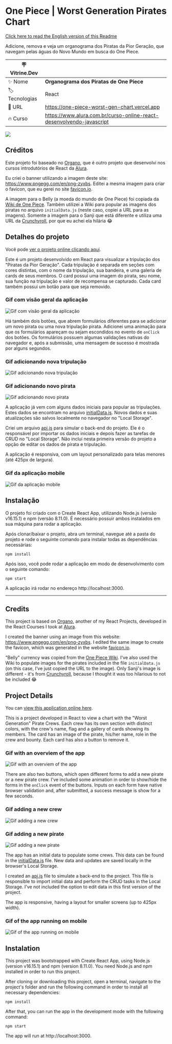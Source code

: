 # One Piece | Worst Generation Pirates Chart

[Click here to read the English version of this Readme](#credits)

Adicione, remova e veja um organograma dos Piratas da Pior Geração, que navegam pelas águas do Novo Mundo em busca do One Piece.

| :placard: Vitrine.Dev |     |
| -------------  | --- |
| :sparkles: Nome        | **Organograma dos Piratas de One Piece**
| :label: Tecnologias | React
| :rocket: URL         | https://one-piece-worst-gen-chart.vercel.app
| :fire: Curso     | https://www.alura.com.br/curso-online-react-desenvolvendo-javascript

![](https://user-images.githubusercontent.com/19349339/217247907-5a669d25-068b-4337-afa3-227032c0393f.png#vitrinedev)

## Créditos

Este projeto foi baseado no [Organo](https://github.com/zingarelli/organo), que é outro projeto que desenvolvi nos cursos introdutórios de React da [Alura](https://www.alura.com.br).

Eu criei o banner utilizando a imagem deste site: https://www.pngegg.com/en/png-zyxbs. Editei a mesma imagem para criar o favicon, que eu gerei no site [favicon.io](https://favicon.io/favicon-converter/).

A imagem para o Belly (a moeda do mundo de One Piece) foi copiada da [Wiki de One Piece](https://static.wikia.nocookie.net/onepiece/images/d/de/Beli.png/revision/latest?cb=20141206091723). Também utilizei a Wiki para popular as imagens dos piratas no arquivo `initialData.js` (neste caso, copiei a URL para as imagens). Somente a imagem para o Sanji que está diferente e utiliza uma URL da [Crunchyroll](https://img1.ak.crunchyroll.com/i/spire1/88a2d724e14f9082b3128529e7c222fa1581697785_large.png), por que eu achei ela hilária 😂

## Detalhes do projeto

Você pode [ver o projeto online clicando aqui](https://one-piece-worst-gen-chart.vercel.app).

Este é um projeto desenvolvido em React para visualizar a tripulação dos "Piratas da Pior Geração". Cada tripulação é separada em seções com cores distintas, com o nome da tripulação, sua bandeira, e uma galeria de cards de seus membros. O card possui uma imagem do pirata, seu nome, sua função na tripulação e valor de recompensa se capturado. Cada card também possui um botão para que seja removido. 

### Gif com visão geral da aplicação

![Gif com visão geral da aplicação](https://user-images.githubusercontent.com/19349339/217274303-7f3c4048-3b12-4034-8ef5-586955690e6f.gif)

Há também dois botões, que abrem formulários diferentes para se adicionar um novo pirata ou uma nova tripulação pirata. Adicionei uma animação para que os formulários apareçam ou sejam escondidos no evento de `onClick` dos botões. Os formulários possuem algumas validações nativas do navegador e, após a submissão, uma mensagem de sucesso é mostrada por alguns segundos. 

### Gif adicionando nova tripulação

![Gif adicionando nova tripulação](https://user-images.githubusercontent.com/19349339/217274412-88e0311d-febe-4baf-a065-dd16fca8c800.gif)

### Gif adicionando novo pirata

![Gif adicionando novo pirata](https://user-images.githubusercontent.com/19349339/217274422-83c90aac-a04a-4fcc-ba87-55afe1264c2a.gif)

A aplicação já vem com alguns dados iniciais para popular as tripulações. Estes dados se encontram no arquivo [initialData.js](https://github.com/zingarelli/one-piece-worst-gen-chart/blob/main/src/setup/initialData.js). Novos dados e suas atualizações são salvos localmente no navegador no "Local Storage". 

Criei um arquivo [api.js](https://github.com/zingarelli/one-piece-worst-gen-chart/blob/main/src/api/api.js) para simular o back-end do projeto. Ele é o responsável por importar os dados iniciais e depois fazer as tarefas de CRUD no "Local Storage". Não incluí nesta primeira versão do projeto a opção de editar os dados de pirata e tripulação. 

A aplicação é responsiva, com um layout personalizado para telas menores (até 425px de largura).

### Gif da aplicação mobile

![Gif da aplicação mobile](https://user-images.githubusercontent.com/19349339/217262557-f4fb3d90-ae2e-4967-8a15-d74d669ee361.gif)

## Instalação

O projeto foi criado com o Create React App, utilizando Node.js (versão v16.15.1) e npm (versão 8.11.0). É necessário possuir ambos instalados em sua máquina para rodar a aplicação.

Após clonar/baixar o projeto, abra um terminal, navegue até a pasta do projeto e rode o seguinte comando para instalar todas as dependências necessárias:

    npm install

Após isso, você pode rodar a aplicação em modo de desenvolvimento com o seguinte comando:

    npm start
A aplicação irá rodar no endereço http://localhost:3000.

---


## Credits

This project is based on [Organo](https://github.com/zingarelli/organo), another of my React Projects, developed in the React Courses I took at [Alura](https://www.alura.com.br).

I created the banner using an image from this website: https://www.pngegg.com/en/png-zyxbs. I edited the same image to create the favicon, which was generated in the website [favicon.io](https://favicon.io/favicon-converter/).

"Belly" currency was copied from the [One Piece Wiki](https://static.wikia.nocookie.net/onepiece/images/d/de/Beli.png/revision/latest?cb=20141206091723). I've also used the Wiki to populate images for the pirates included in the file `initialData.js` (on this case, I've just copied the URL to the image). Only Sanji's image is different - it's from [Crunchyroll](https://img1.ak.crunchyroll.com/i/spire1/88a2d724e14f9082b3128529e7c222fa1581697785_large.png), because I thought it was too hilarious to not be included 😂

## Project Details

You can [view this application online here](https://one-piece-worst-gen-chart.vercel.app).

This is a project developed in React to view a chart with the "Worst Generation" Pirate Crews. Each crew has its own section with distinct colors, with the crew's name, flag and a gallery of cards showing its members. The card has an image of the pirate, his/her name, role in the crew and bounty. Each card has also a button to remove it.

### Gif with an overviem of the app

![Gif with an overviem of the app](https://user-images.githubusercontent.com/19349339/217274303-7f3c4048-3b12-4034-8ef5-586955690e6f.gif)

There are also two buttons, which open different forms to add a new pirate or a new pirate crew. I've included some animation in order to show/hide the forms in the `onClick` event of the buttons. Inputs on each form have native browser validation and, after submitted, a success message is show for a few seconds.

### Gif adding a new crew

![Gif adding a new crew](https://user-images.githubusercontent.com/19349339/217274412-88e0311d-febe-4baf-a065-dd16fca8c800.gif)

### Gif adding a new pirate

![Gif adding a new pirate](https://user-images.githubusercontent.com/19349339/217274422-83c90aac-a04a-4fcc-ba87-55afe1264c2a.gif)

The app has an initial data to populate some crews. This data can be found in the [initialData.js](https://github.com/zingarelli/one-piece-worst-gen-chart/blob/main/src/setup/initialData.js) file. New data and updates are saved locally in the browser's Local Storage. 

I created an [api.js](https://github.com/zingarelli/one-piece-worst-gen-chart/blob/main/src/api/api.js) file to simulate a back-end to the project. This file is responsible to import initial data and perform the CRUD tasks in the Local Storage. I've not included the option to edit data in this first version of the project.

The app is responsive, having a layout for smaller screens (up to 425px width).

### Gif of the app running on mobile

![Gif of the app running on mobile](https://user-images.githubusercontent.com/19349339/217262557-f4fb3d90-ae2e-4967-8a15-d74d669ee361.gif)

## Instalation

This project was bootstrapped with Create React App, using Node.js (version v16.15.1) and npm (version 8.11.0). You need Node.js and npm installed in order to run this project.

After cloning or downloading this project, open a terminal, navigate to the project's folder and run the following command in order to install all necessary dependencies:

    npm install

After that, you can run the app in the development mode with the following command:

    npm start

The app will run at http://localhost:3000.

